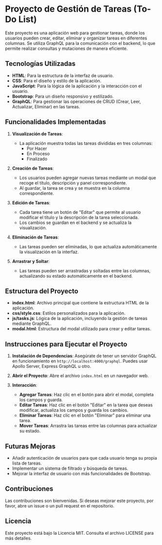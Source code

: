 # Proyecto de Gestión de Tareas (To-Do List)

Este proyecto es una aplicación web para gestionar tareas, donde los usuarios pueden crear, editar, eliminar y organizar tareas en diferentes columnas. Se utiliza GraphQL para la comunicación con el backend, lo que permite realizar consultas y mutaciones de manera eficiente.

## Tecnologías Utilizadas

- **HTML**: Para la estructura de la interfaz de usuario.
- **CSS**: Para el diseño y estilo de la aplicación.
- **JavaScript**: Para la lógica de la aplicación y la interacción con el usuario.
- **Bootstrap**: Para un diseño responsivo y estilizado.
- **GraphQL**: Para gestionar las operaciones de CRUD (Crear, Leer, Actualizar, Eliminar) en las tareas.

## Funcionalidades Implementadas

1. **Visualización de Tareas**: 
   - La aplicación muestra todas las tareas divididas en tres columnas:
     - Por Hacer
     - En Proceso
     - Finalizado

2. **Creación de Tareas**:
   - Los usuarios pueden agregar nuevas tareas mediante un modal que recoge el título, descripción y panel correspondiente.
   - Al guardar, la tarea se crea y se muestra en la columna correspondiente.

3. **Edición de Tareas**:
   - Cada tarea tiene un botón de "Editar" que permite al usuario modificar el título y la descripción de la tarea seleccionada.
   - Los cambios se guardan en el backend y se actualiza la visualización.

4. **Eliminación de Tareas**:
   - Las tareas pueden ser eliminadas, lo que actualiza automáticamente la visualización en la interfaz.

5. **Arrastrar y Soltar**:
   - Las tareas pueden ser arrastradas y soltadas entre las columnas, actualizando su estado automáticamente en el backend.

## Estructura del Proyecto

- **index.html**: Archivo principal que contiene la estructura HTML de la aplicación.
- **css/style.css**: Estilos personalizados para la aplicación.
- **js/tasks.js**: Lógica de la aplicación, incluyendo la gestión de tareas mediante GraphQL.
- **modal.html**: Estructura del modal utilizado para crear y editar tareas.

## Instrucciones para Ejecutar el Proyecto

1. **Instalación de Dependencias**: Asegúrate de tener un servidor GraphQL en funcionamiento en `http://localhost:4000/graphql`. Puedes usar Apollo Server, Express GraphQL u otro.
   
2. **Abrir el Proyecto**: Abre el archivo `index.html` en un navegador web.

3. **Interacción**:
   - **Agregar Tareas**: Haz clic en el botón para abrir el modal, completa los campos y guarda.
   - **Editar Tareas**: Haz clic en el botón "Editar" en la tarea que deseas modificar, actualiza los campos y guarda los cambios.
   - **Eliminar Tareas**: Haz clic en el botón "Eliminar" para eliminar una tarea.
   - **Mover Tareas**: Arrastra las tareas entre las columnas para actualizar su estado.

## Futuras Mejoras

- Añadir autenticación de usuarios para que cada usuario tenga su propia lista de tareas.
- Implementar un sistema de filtrado y búsqueda de tareas.
- Mejorar la interfaz de usuario con más funcionalidades de Bootstrap.

## Contribuciones

Las contribuciones son bienvenidas. Si deseas mejorar este proyecto, por favor, abre un issue o un pull request en el repositorio.

## Licencia

Este proyecto está bajo la Licencia MIT. Consulta el archivo LICENSE para más detalles.
